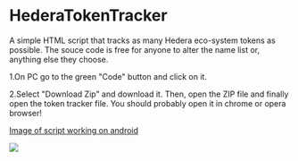 # HederaTokenTracker

A simple HTML script that tracks as many Hedera eco-system tokens as possible.
The souce code is free for anyone to alter the name list or, anything else they choose.

1.On PC go to the green "Code" button and click on it.


2.Select "Download Zip" and download it. Then, open the ZIP file and finally open the token tracker file. You should probably open it in chrome or opera browser!



 <p><a href="https://scontent-ord5-2.xx.fbcdn.net/v/t1.15752-9/345874400_970549227729754_8473680489421138235_n.jpg?_nc_cat=105&ccb=1-7&_nc_sid=ae9488&_nc_ohc=CBiEGsgwt94AX-mn8fG&_nc_ht=scontent-ord5-2.xx&oh=03_AdSFEnYaPvFukPuhQUeJmI5f8DPNEVSyfOP5zbKwsMmeyw&oe=648C7C5B">Image of script working on android</a></p>

<image src="https://scontent-ord5-2.xx.fbcdn.net/v/t1.15752-9/345874400_970549227729754_8473680489421138235_n.jpg?_nc_cat=105&ccb=1-7&_nc_sid=ae9488&_nc_ohc=CBiEGsgwt94AX-mn8fG&_nc_ht=scontent-ord5-2.xx&oh=03_AdSFEnYaPvFukPuhQUeJmI5f8DPNEVSyfOP5zbKwsMmeyw&oe=648C7C5B">
